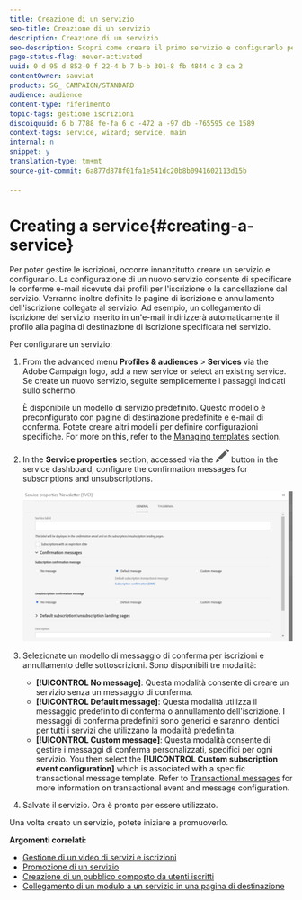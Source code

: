 ```yaml
---
title: Creazione di un servizio
seo-title: Creazione di un servizio
description: Creazione di un servizio
seo-description: Scopri come creare il primo servizio e configurarlo per inviare conferme e-mail agli abbonati.
page-status-flag: never-activated
uuid: 0 d 95 d 852-0 f 22-4 b 7 b-b 301-8 fb 4844 c 3 ca 2
contentOwner: sauviat
products: SG_ CAMPAIGN/STANDARD
audience: audience
content-type: riferimento
topic-tags: gestione iscrizioni
discoiquuid: 6 b 7788 fe-fa 6 c -472 a -97 db -765595 ce 1589
context-tags: service, wizard; service, main
internal: n
snippet: y
translation-type: tm+mt
source-git-commit: 6a877d878f01fa1e541dc20b8b0941602113d15b

---
```



# Creating a service{#creating-a-service}

Per poter gestire le iscrizioni, occorre innanzitutto creare un servizio e configurarlo. La configurazione di un nuovo servizio consente di specificare le conferme e-mail ricevute dai profili per l'iscrizione o la cancellazione dal servizio. Verranno inoltre definite le pagine di iscrizione e annullamento dell'iscrizione collegate al servizio. Ad esempio, un collegamento di iscrizione del servizio inserito in un'e-mail indirizzerà automaticamente il profilo alla pagina di destinazione di iscrizione specificata nel servizio.

Per configurare un servizio:

1. From the advanced menu **Profiles &amp; audiences** &gt; **Services** via the Adobe Campaign logo, add a new service or select an existing service. Se create un nuovo servizio, seguite semplicemente i passaggi indicati sullo schermo.

   È disponibile un modello di servizio predefinito. Questo modello è preconfigurato con pagine di destinazione predefinite e e-mail di conferma. Potete creare altri modelli per definire configurazioni specifiche. For more on this, refer to the [Managing templates](../../start/using/about-templates.md) section.

1. In the **Service properties** section, accessed via the ![](assets/edit_darkgrey-24px.png) button in the service dashboard, configure the confirmation messages for subscriptions and unsubscriptions.

   ![](assets/lp_service_parameters.png)

1. Selezionate un modello di messaggio di conferma per iscrizioni e annullamento delle sottoscrizioni. Sono disponibili tre modalità:

   * **[!UICONTROL No message]**: Questa modalità consente di creare un servizio senza un messaggio di conferma.
   * **[!UICONTROL Default message]**: Questa modalità utilizza il messaggio predefinito di conferma o annullamento dell'iscrizione. I messaggi di conferma predefiniti sono generici e saranno identici per tutti i servizi che utilizzano la modalità predefinita.
   * **[!UICONTROL Custom message]**: Questa modalità consente di gestire i messaggi di conferma personalizzati, specifici per ogni servizio. You then select the **[!UICONTROL Custom subscription event configuration]** which is associated with a specific transactional message template. Refer to [Transactional messages](../../channels/using/about-transactional-messaging.md) for more information on transactional event and message configuration.

1. Salvate il servizio. Ora è pronto per essere utilizzato.

Una volta creato un servizio, potete iniziare a promuoverlo.

**Argomenti correlati:**

* [Gestione di un video di servizi e iscrizioni](https://helpx.adobe.com/campaign/kt/acs/using/acs-services-and-subscriptions-feature-video-use.html)
* [Promozione di un servizio](../../audiences/using/promoting-a-service.md)
* [Creazione di un pubblico composto da utenti iscritti](../../audiences/using/creating-audiences.md#creating-list-audiences)
* [Collegamento di un modulo a un servizio in una pagina di destinazione](../../channels/using/designing-a-landing-page.md#linking-a-form-to-a-service)


